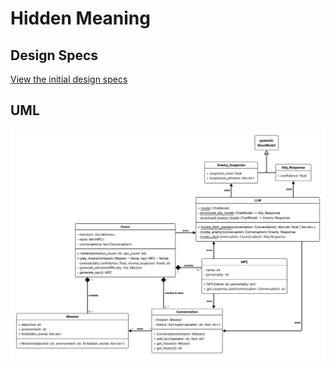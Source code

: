 # Hidden Meaning

## Design Specs

[View the initial design specs](docs/design_specs.md)

## UML

![UML Diagram](docs/uml.svg)
